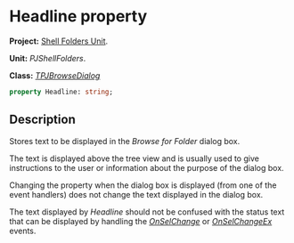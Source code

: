 # Headline property

**Project:** [Shell Folders Unit](ShellFoldersUnit.md).

**Unit:** _PJShellFolders_.

**Class:** _[TPJBrowseDialog](TPJBrowseDialog.md)_

```pascal
property Headline: string;
```

## Description

Stores text to be displayed in the _Browse for Folder_ dialog box.

The text is displayed above the tree view and is usually used to give instructions to the user or information about the purpose of the dialog box.

Changing the property when the dialog box is displayed (from one of the event handlers) does not change the text displayed in the dialog box.

The text displayed by _Headline_ should not be confused with the status text that can be displayed by handling the _[OnSelChange](TPJBrowseDialogOnSelChange.md)_ or _[OnSelChangeEx](TPJBrowseDialogOnSelChangeEx.md)_ events.
